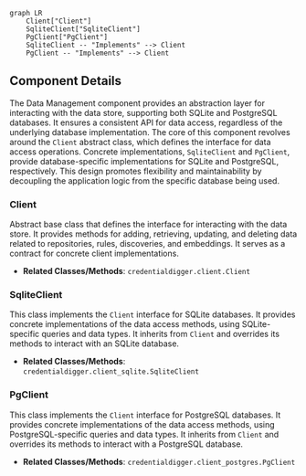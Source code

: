 ```mermaid
graph LR
    Client["Client"]
    SqliteClient["SqliteClient"]
    PgClient["PgClient"]
    SqliteClient -- "Implements" --> Client
    PgClient -- "Implements" --> Client
```

## Component Details

The Data Management component provides an abstraction layer for interacting with the data store, supporting both SQLite and PostgreSQL databases. It ensures a consistent API for data access, regardless of the underlying database implementation. The core of this component revolves around the `Client` abstract class, which defines the interface for data access operations. Concrete implementations, `SqliteClient` and `PgClient`, provide database-specific implementations for SQLite and PostgreSQL, respectively. This design promotes flexibility and maintainability by decoupling the application logic from the specific database being used.

### Client
Abstract base class that defines the interface for interacting with the data store. It provides methods for adding, retrieving, updating, and deleting data related to repositories, rules, discoveries, and embeddings. It serves as a contract for concrete client implementations.
- **Related Classes/Methods**: `credentialdigger.client.Client`

### SqliteClient
This class implements the `Client` interface for SQLite databases. It provides concrete implementations of the data access methods, using SQLite-specific queries and data types. It inherits from `Client` and overrides its methods to interact with an SQLite database.
- **Related Classes/Methods**: `credentialdigger.client_sqlite.SqliteClient`

### PgClient
This class implements the `Client` interface for PostgreSQL databases. It provides concrete implementations of the data access methods, using PostgreSQL-specific queries and data types. It inherits from `Client` and overrides its methods to interact with a PostgreSQL database.
- **Related Classes/Methods**: `credentialdigger.client_postgres.PgClient`

